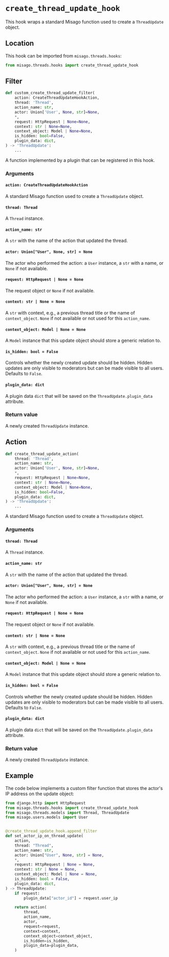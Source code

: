 # `create_thread_update_hook`

This hook wraps a standard Misago function used to create a `ThreadUpdate` object.


## Location

This hook can be imported from `misago.threads.hooks`:

```python
from misago.threads.hooks import create_thread_update_hook
```


## Filter

```python
def custom_create_thread_update_filter(
    action: CreateThreadUpdateHookAction,
    thread: 'Thread',
    action_name: str,
    actor: Union['User', None, str]=None,
    *,
    request: HttpRequest | None=None,
    context: str | None=None,
    context_object: Model | None=None,
    is_hidden: bool=False,
    plugin_data: dict,
) -> 'ThreadUpdate':
    ...
```

A function implemented by a plugin that can be registered in this hook.


### Arguments

#### `action: CreateThreadUpdateHookAction`

A standard Misago function used to create a `ThreadUpdate` object.


#### `thread: Thread`

A `Thread` instance.


#### `action_name: str`

A `str` with the name of the action that updated the thread.


#### `actor: Union["User", None, str] = None`

The actor who performed the action: a `User` instance, a `str` with a name, or `None` if not available.


#### `request: HttpRequest | None = None`

The request object or `None` if not available.


#### `context: str | None = None`

A `str` with context, e.g., a previous thread title or the name of `context_object`. `None` if not available or not used for this `action_name`.


#### `context_object: Model | None = None`

A `Model` instance that this update object should store a generic relation to.


#### `is_hidden: bool = False`

Controls whether the newly created update should be hidden. Hidden updates are only visible to moderators but can be made visible to all users. Defaults to `False`.


#### `plugin_data: dict`

A plugin data `dict` that will be saved on the `ThreadUpdate.plugin_data` attribute.


### Return value

A newly created `ThreadUpdate` instance.


## Action

```python
def create_thread_update_action(
    thread: 'Thread',
    action_name: str,
    actor: Union['User', None, str]=None,
    *,
    request: HttpRequest | None=None,
    context: str | None=None,
    context_object: Model | None=None,
    is_hidden: bool=False,
    plugin_data: dict,
) -> 'ThreadUpdate':
    ...
```

A standard Misago function used to create a `ThreadUpdate` object.


### Arguments

#### `thread: Thread`

A `Thread` instance.


#### `action_name: str`

A `str` with the name of the action that updated the thread.


#### `actor: Union["User", None, str] = None`

The actor who performed the action: a `User` instance, a `str` with a name, or `None` if not available.


#### `request: HttpRequest | None = None`

The request object or `None` if not available.


#### `context: str | None = None`

A `str` with context, e.g., a previous thread title or the name of `context_object`. `None` if not available or not used for this `action_name`.


#### `context_object: Model | None = None`

A `Model` instance that this update object should store a generic relation to.


#### `is_hidden: bool = False`

Controls whether the newly created update should be hidden. Hidden updates are only visible to moderators but can be made visible to all users. Defaults to `False`.


#### `plugin_data: dict`

A plugin data `dict` that will be saved on the `ThreadUpdate.plugin_data` attribute.


### Return value

A newly created `ThreadUpdate` instance.


## Example

The code below implements a custom filter function that stores the actor's IP address on the update object:

```python
from django.http import HttpRequest
from misago.threads.hooks import create_thread_update_hook
from misago.threads.models import Thread, ThreadUpdate
from misago.users.models import User


@create_thread_update_hook.append_filter
def set_actor_ip_on_thread_update(
    action,
    thread: "Thread",
    action_name: str,
    actor: Union["User", None, str] = None,
    *,
    request: HttpRequest | None = None,
    context: str | None = None,
    context_object: Model | None = None,
    is_hidden: bool = False,
    plugin_data: dict,
) -> ThreadUpdate:
    if request:
        plugin_data["actor_id"] = request.user_ip

    return action(
        thread,
        action_name,
        actor,
        request=request,
        context=context,
        context_object=context_object,
        is_hidden=is_hidden,
        plugin_data=plugin_data,
    )
```